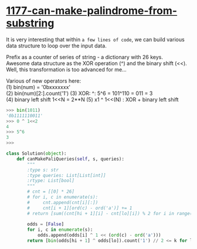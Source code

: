 # [1177-can-make-palindrome-from-substring](https://leetcode.com/problems/can-make-palindrome-from-substring/)

It is very interesting that within `a few lines of code`, we can build various data structure to loop over the input data.    
    
Prefix as a counter of series of string - a dictionary with 26 keys.    
Awesome data structure as the XOR operation (^) and the binary shift (<<). Well, this transformation is too advanced for me...
     
Various of new operators here:     
(1)  bin(num) = '0bxxxxxxx'      
(2)  bin(num)\[2:].count('1')
(3)  XOR: ^:  5^6 = 101^110 = 011 = 3    
(4)  binary left shift 1<<N = 2\*\*N 
(5)  x1 ^ 1<<(N) : XOR + binary left shift     

```python
>>> bin(1011)
'0b1111110011'
>>> 0 ^ 1<<2
4
>>> 5^6
3
>>>
```


```python
class Solution(object):
    def canMakePaliQueries(self, s, queries):
        """
        :type s: str
        :type queries: List[List[int]]
        :rtype: List[bool]
        """
        # cnt = [[0] * 26]
        # for i, c in enumerate(s):
        #     cnt.append(cnt[i][:])
        #     cnt[i + 1][ord(c) - ord('a')] += 1
        # return [sum((cnt[hi + 1][i] - cnt[lo][i]) % 2 for i in range(26)) // 2 <= k for lo, hi, k in queries]
        
        odds = [False]
        for i, c in enumerate(s):
            odds.append(odds[i] ^ 1 << (ord(c) - ord('a')))
        return [bin(odds[hi + 1] ^ odds[lo]).count('1') // 2 <= k for lo, hi, k in queries]   

```
